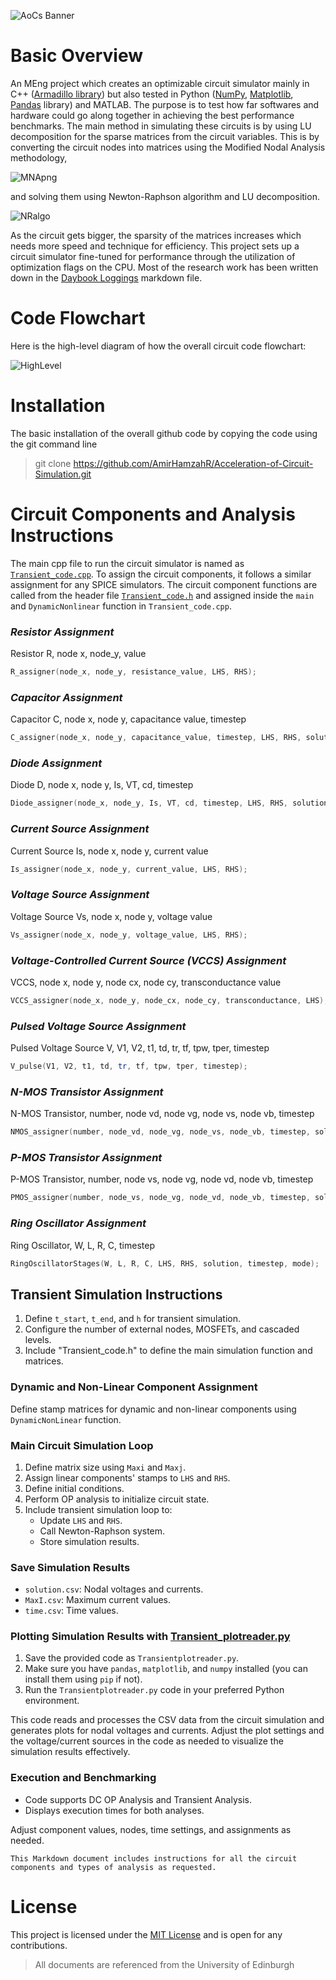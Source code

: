 ![AoCs Banner](circuit_test/pics/Banner.png)

# Basic Overview
An MEng project which creates an optimizable circuit simulator mainly in C++ ([Armadillo library](https://arma.sourceforge.net/docs.html)) but also tested in Python ([NumPy](https://numpy.org/doc/), [Matplotlib](https://matplotlib.org/stable/index.html), [Pandas](https://pandas.pydata.org/docs/) library)  and MATLAB. The purpose is to test how far softwares and hardware could go along together in achieving the best performance benchmarks. The main method in simulating these circuits is by using LU decomposition for the sparse matrices from the circuit variables. This is by converting the circuit nodes into matrices using the Modified Nodal Analysis methodology,

![MNApng](circuit_test/pics/MNA.png)

and solving them using Newton-Raphson algorithm and LU decomposition. 

![NRalgo](circuit_test/pics/NRalgo.png)

As the circuit gets bigger, the sparsity of the matrices increases which needs more speed and technique for efficiency. This project sets up a circuit simulator fine-tuned for performance through the utilization of optimization flags on the CPU. Most of the research work has been written down in the [Daybook Loggings](Daybook-loggings.md) markdown file.

# Code Flowchart

Here is the high-level diagram of how the overall circuit code flowchart:

![HighLevel](circuit_test/pics/HighLevel.png)

# Installation

The basic installation of the overall github code by copying the code using the git command line

> git clone https://github.com/AmirHamzahR/Acceleration-of-Circuit-Simulation.git

# Circuit Components and Analysis Instructions

The main cpp file to run the circuit simulator is named as [`Transient_code.cpp`](main/Transient_code.cpp). To assign the circuit components, it follows a similar assignment for any SPICE simulators.  The circuit component functions are called from the header file [`Transient_code.h`](main/Transient_code.h) and assigned inside the `main` and `DynamicNonlinear` function in `Transient_code.cpp`.

### _Resistor Assignment_
Resistor R, node x, node_y, value
```cpp
R_assigner(node_x, node_y, resistance_value, LHS, RHS);
```

### _Capacitor Assignment_
Capacitor C, node x, node y, capacitance value, timestep
```cpp
C_assigner(node_x, node_y, capacitance_value, timestep, LHS, RHS, solution, mode);
```

### _Diode Assignment_
Diode D, node x, node y, Is, VT, cd, timestep
```cpp
Diode_assigner(node_x, node_y, Is, VT, cd, timestep, LHS, RHS, solution, mode);
```

### _Current Source Assignment_
Current Source Is, node x, node y, current value
```cpp
Is_assigner(node_x, node_y, current_value, LHS, RHS);
```

### _Voltage Source Assignment_
Voltage Source Vs, node x, node y, voltage value
```cpp
Vs_assigner(node_x, node_y, voltage_value, LHS, RHS);
```

### _Voltage-Controlled Current Source (VCCS) Assignment_
VCCS, node x, node y, node cx, node cy, transconductance value
```cpp
VCCS_assigner(node_x, node_y, node_cx, node_cy, transconductance, LHS);
```

### _Pulsed Voltage Source Assignment_
Pulsed Voltage Source V, V1, V2, t1, td, tr, tf, tpw, tper, timestep
```cpp
V_pulse(V1, V2, t1, td, tr, tf, tpw, tper, timestep);
```

### _N-MOS Transistor Assignment_
N-MOS Transistor, number, node vd, node vg, node vs, node vb, timestep
```cpp
NMOS_assigner(number, node_vd, node_vg, node_vs, node_vb, timestep, solution, LHS, RHS, mode);
```

### _P-MOS Transistor Assignment_
P-MOS Transistor, number, node vs, node vg, node vd, node vb, timestep
```cpp
PMOS_assigner(number, node_vs, node_vg, node_vd, node_vb, timestep, solution, LHS, RHS, mode);
```

### _Ring Oscillator Assignment_
Ring Oscillator, W, L, R, C, timestep
```cpp
RingOscillatorStages(W, L, R, C, LHS, RHS, solution, timestep, mode);
```

## Transient Simulation Instructions

1. Define `t_start`, `t_end`, and `h` for transient simulation.
2. Configure the number of external nodes, MOSFETs, and cascaded levels.
3. Include "Transient_code.h" to define the main simulation function and matrices.

### Dynamic and Non-Linear Component Assignment
Define stamp matrices for dynamic and non-linear components using `DynamicNonLinear` function.

### Main Circuit Simulation Loop
1. Define matrix size using `Maxi` and `Maxj`.
2. Assign linear components' stamps to `LHS` and `RHS`.
3. Define initial conditions.
4. Perform OP analysis to initialize circuit state.
5. Include transient simulation loop to:
   - Update `LHS` and `RHS`.
   - Call Newton-Raphson system.
   - Store simulation results.

### Save Simulation Results
- `solution.csv`: Nodal voltages and currents.
- `MaxI.csv`: Maximum current values.
- `time.csv`: Time values.

### Plotting Simulation Results with [Transient_plotreader.py](main/Transient_plotreader.py)

1. Save the provided code as `Transientplotreader.py`.
2. Make sure you have `pandas`, `matplotlib`, and `numpy` installed (you can install them using `pip` if not).
3. Run the `Transientplotreader.py` code in your preferred Python environment.

This code reads and processes the CSV data from the circuit simulation and generates plots for nodal voltages and currents. Adjust the plot settings and the voltage/current sources in the code as needed to visualize the simulation results effectively.

### Execution and Benchmarking
- Code supports DC OP Analysis and Transient Analysis.
- Displays execution times for both analyses.

Adjust component values, nodes, time settings, and assignments as needed.
```
This Markdown document includes instructions for all the circuit components and types of analysis as requested.
```
# License

This project is licensed under the [MIT License](https://opensource.org/licenses/MIT) and is open for any contributions.

> All documents are referenced from the University of Edinburgh

